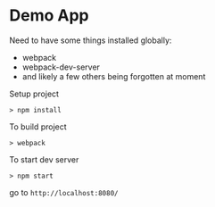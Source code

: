 # Demo App

Need to have some things installed globally:

- webpack
- webpack-dev-server
- and likely a few others being forgotten at moment


Setup project

```
> npm install
```

To build project

```
> webpack
```

To start dev server

```
> npm start
```

go to `http://localhost:8080/`
